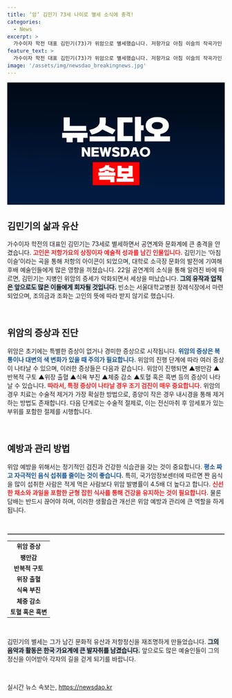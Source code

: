 ```yaml
---
title: ‘암’ 김민기 73세 나이로 별세 소식에 충격!
categories:
  - News
excerpt: >
  가수이자 학전 대표 김민기(73)가 위암으로 별세했습니다. 저항가요 아침 이슬의 작곡가인 고인은 대학로 예술의 상징으로 후배들을 배출하며 기억될 것입니다. 빈소는 서울대병원에 마련되었으며, 고인의 뜻에 따라 조화는 받지 않기로 했습니다.
feature_text: >
  가수이자 학전 대표 김민기(73)가 위암으로 별세했습니다. 저항가요 아침 이슬의 작곡가인 고인은 대학로 예술의 상징으로 후배들을 배출하며 기억될 것입니다. 빈소는 서울대병원에 마련되었으며, 고인의 뜻에 따라 조화는 받지 않기로 했습니다.
image: '/assets/img/newsdao_breakingnews.jpg'
---
```


<p><img src="/assets/img/newsdao_breakingnews.jpg" alt="ranknews 속보" /></p>

<h2 data-ke-size="size26">김민기의 삶과 유산</h2>

<p data-ke-size="size16">가수이자 학전의 대표인 김민기는 73세로 별세하면서 공연계와 문화계에 큰 충격을 안겼습니다. <b><span style="color: #ee2323;">고인은 저항가요의 상징이자 예술적 성과를 남긴 인물입니다.</span></b> 김민기는 ‘아침 이슬’이라는 곡을 통해 저항의 아이콘이 되었으며, 대학로 소극장 문화의 발전에 기여해 후배 예술인들에게 많은 영향을 끼쳤습니다. 22일 공연계의 소식을 통해 알려진 바에 따르면, 김민기는 지병인 위암의 증세가 악화되면서 세상을 떠났습니다. <b><span style="background-color: #21538527;">그의 유작과 업적은 앞으로도 많은 이들에게 회자될 것입니다.</span></b> 빈소는 서울대학교병원 장례식장에서 마련되었으며, 조의금과 조화는 고인의 뜻에 따라 받지 않기로 했습니다.</p>

<p data-ke-size="size16">&nbsp;</p>

<h2 data-ke-size="size26">위암의 증상과 진단</h2>

<p data-ke-size="size16">위암은 초기에는 특별한 증상이 없거나 경미한 증상으로 시작됩니다. <b><span style="color: #1a5490;">위암의 증상은 복통이나 대변의 색 변화가 있을 때 주의가 필요합니다.</span></b> 위암의 진행 단계에 따라 여러 증상이 나타날 수 있으며, 이러한 증상들은 다음과 같습니다. 위암이 진행되면 ▲팽만감 ▲반복적 구토 ▲위장 출혈 ▲식욕 부진 ▲체중 감소 ▲토혈 혹은 흑변 등의 증상이 나타날 수 있습니다. <b><span style="color: #ee2323;">따라서, 특정 증상이 나타날 경우 조기 검진이 매우 중요합니다.</span></b> 위암의 경우 치료는 수술적 제거가 가장 확실한 방법으로, 종양이 작은 경우 내시경을 통해 제거하는 방법도 존재합니다. 다음 단계로는 수술적 절제로, 이는 전신마취 후 암세포가 있는 부위를 포함한 절제를 시행합니다.</p>

<p data-ke-size="size16">&nbsp;</p>

<h2 data-ke-size="size26">예방과 관리 방법</h2>

<p data-ke-size="size16">위암 예방을 위해서는 정기적인 검진과 건강한 식습관을 갖는 것이 중요합니다. <b><span style="color: #1a5490;">평소 짜고 자극적인 음식 섭취를 줄이는 것이 좋습니다.</span></b> 특히, 국가암정보센터에 따르면 짠 음식을 많이 섭취한 사람은 적게 먹은 사람보다 위암 발병률이 4.5배 더 높다고 합니다. <b><span style="color: #ee2323;">신선한 채소와 과일을 포함한 균형 잡힌 식사를 통해 건강을 유지하는 것이 필요합니다.</span></b> 물론 담배는 반드시 끊어야 하며, 이러한 생활습관 개선은 위암 예방과 관리에 큰 역할을 하게 됩니다.</p>

<p data-ke-size="size16">&nbsp;</p>

<hr style="border: 1px solid #aaa;"/>

<table style="width: 100%; border-collapse: collapse;">
    <tr>
        <td style="text-align: center; height: 17px;"><b>위암 증상</b></td>
    </tr>
    <tr>
        <td style="text-align: center; height: 17px;"><b>팽만감</b></td>
    </tr>
    <tr>
        <td style="text-align: center; height: 17px;"><b>반복적 구토</b></td>
    </tr>
    <tr>
        <td style="text-align: center; height: 17px;"><b>위장 출혈</b></td>
    </tr>
    <tr>
        <td style="text-align: center; height: 17px;"><b>식욕 부진</b></td>
    </tr>
    <tr>
        <td style="text-align: center; height: 17px;"><b>체중 감소</b></td>
    </tr>
    <tr>
        <td style="text-align: center; height: 17px;"><b>토혈 혹은 흑변</b></td>
    </tr>
</table>

<p data-ke-size="size16">&nbsp;</p>

<p data-ke-size="size16">김민기의 별세는 그가 남긴 문화적 유산과 저항정신을 재조명하게 만들었습니다. <b><span style="background-color: #21538527;">그의 음악과 활동은 한국 가요계에 큰 발자취를 남겼습니다.</span></b> 앞으로도 많은 예술인들이 그의 정신을 이어받아 각자의 길을 걷게 되기를 바랍니다.</p>

<p data-ke-size="size16">&nbsp;</p>
실시간 뉴스 속보는, <a href="https://newsdao.kr" rel="dofollow">https://newsdao.kr</a>


